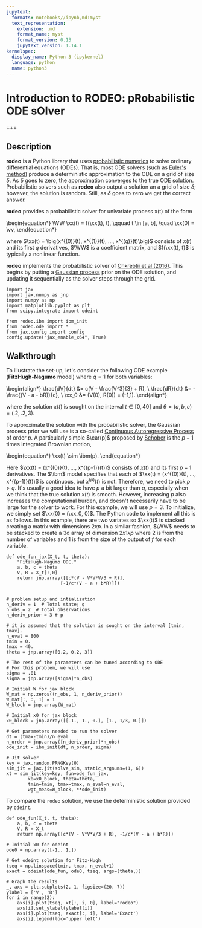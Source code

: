 ```yaml
---
jupytext:
  formats: notebooks//ipynb,md:myst
  text_representation:
    extension: .md
    format_name: myst
    format_version: 0.13
    jupytext_version: 1.14.1
kernelspec:
  display_name: Python 3 (ipykernel)
  language: python
  name: python3
---
```


# Introduction to RODEO: pRobabilistic ODE sOlver

+++

## Description

**rodeo** is a Python library that uses [probabilistic numerics](http://probabilistic-numerics.org/) to solve ordinary differential equations (ODEs).  That is, most ODE solvers (such as [Euler's method](https://en.wikipedia.org/wiki/Euler_method)) produce a deterministic approximation to the ODE on a grid of size $\delta$.  As $\delta$ goes to zero, the approximation converges to the true ODE solution.  Probabilistic solvers such as **rodeo** also output a solution an a grid of size $\delta$; however, the solution is random.  Still, as $\delta$ goes to zero we get the correct answer.

**rodeo** provides a probabilistic solver for univariate process x(t) of the form

\begin{equation*}
  \WW \xx(t) = f(\xx(t), t), \qquad t \in [a, b], \quad \xx(0) = \vv,
\end{equation*}

where $\xx(t) = \big(x^{(0)}(t), x^{(1)}(t), ..., x^{(q)}(t)\big)$ consists of $x(t)$ and its first $q$ derivatives, $\WW$ is a coefficient matrix, and $f(\xx(t), t)$ is typically a nonlinear function.

**rodeo** implements the probabilistic solver of [Chkrebtii et al (2016)](https://projecteuclid.org/euclid.ba/1473276259).  This begins by putting a [Gaussian process](https://en.wikipedia.org/wiki/Gaussian_process) prior on the ODE solution, and updating it sequentially as the solver steps through the grid.

```{code-cell} ipython3
import jax
import jax.numpy as jnp
import numpy as np
import matplotlib.pyplot as plt
from scipy.integrate import odeint

from rodeo.ibm import ibm_init
from rodeo.ode import *
from jax.config import config
config.update("jax_enable_x64", True)
```

## Walkthrough


To illustrate the set-up, let's consider the following ODE example (**FitzHugh-Nagumo** model) where $q=1$ for both variables:

\begin{align*}
\frac{dV}{dt} &= c(V - \frac{V^3}{3} + R), \\
\frac{dR}{dt} &= -\frac{(V - a - bR)}{c}, \\
\xx_0 &= (V(0), R(0)) = (-1,1).
\end{align*}

where the solution $x(t)$ is sought on the interval $t \in [0, 40]$ and $\theta = (a,b,c) = (.2,.2,3)$.  

To approximate the solution with the probabilistic solver, the Gaussian process prior we will use is a so-called [Continuous Autoregressive Process](https://CRAN.R-project.org/package=cts/vignettes/kf.pdf) of order $p$. A particularly simple $\car(p)$ proposed by [Schober](http://link.springer.com/10.1007/s11222-017-9798-7) is the $p-1$ times integrated Brownian motion, 

\begin{equation*}
\xx(t) \sim \ibm(p).
\end{equation*}

Here $\xx(t)  = (x^{(0)}(t), ..., x^{(p-1)}(t))$ consists of $x(t)$ and its first $p-1$ derivatives.
The $\ibm$ model specifies that each of $\xx(t)  = (x^{(0)}(t), ..., x^{(p-1)}(t))$ is continuous, but $x^{(p)}(t)$ is not. Therefore, we need to pick $p > q$. It's usually a good idea to have $p$ a bit larger than $q$, especially when we think that the true solution $x(t)$ is smooth. However, increasing $p$ also increases the computational burden, and doesn't necessarily have to be large for the solver to work.  For this example, we will use $p=3$. To initialize, we simply set $\xx(0) = (\xx_0, 0)$. The Python code to implement all this is as follows. In this example, there are two variates so $\xx(t)$ is stacked creating a matrix with dimensions $2 x p$. In a similar fashion, $\WW$ needs to be stacked to create a 3d array of dimension $2 x 1 x p$ where $2$ is from the number of variables and $1$ is from the size of the output of $f$ for each variable.

```{code-cell} ipython3
def ode_fun_jax(X_t, t, theta):
    "FitzHugh-Nagumo ODE."
    a, b, c = theta
    V, R = X_t[:,0]
    return jnp.array([[c*(V - V*V*V/3 + R)],
                    [-1/c*(V - a + b*R)]])


# problem setup and intialization
n_deriv = 1  # Total state; q
n_obs = 2  # Total observations
n_deriv_prior = 3 # p

# it is assumed that the solution is sought on the interval [tmin, tmax].
n_eval = 800
tmin = 0.
tmax = 40.
theta = jnp.array([0.2, 0.2, 3])

# The rest of the parameters can be tuned according to ODE
# For this problem, we will use
sigma = .01
sigma = jnp.array([sigma]*n_obs)

# Initial W for jax block
W_mat = np.zeros((n_obs, 1, n_deriv_prior))
W_mat[:, :, 1] = 1
W_block = jnp.array(W_mat)

# Initial x0 for jax block
x0_block = jnp.array([[-1., 1., 0.], [1., 1/3, 0.]])

# Get parameters needed to run the solver
dt = (tmax-tmin)/n_eval
n_order = jnp.array([n_deriv_prior]*n_obs)
ode_init = ibm_init(dt, n_order, sigma)

# Jit solver
key = jax.random.PRNGKey(0)
sim_jit = jax.jit(solve_sim, static_argnums=(1, 6))
xt = sim_jit(key=key, fun=ode_fun_jax,
        x0=x0_block, theta=theta,
        tmin=tmin, tmax=tmax, n_eval=n_eval,
        wgt_meas=W_block, **ode_init)
```

To compare the `rodeo` solution, we use the deterministic solution provided by `odeint`.

```{code-cell} ipython3
def ode_fun(X_t, t, theta):
    a, b, c = theta
    V, R = X_t
    return np.array([c*(V - V*V*V/3 + R), -1/c*(V - a + b*R)])

# Initial x0 for odeint
ode0 = np.array([-1., 1.])

# Get odeint solution for Fitz-Hugh
tseq = np.linspace(tmin, tmax, n_eval+1)
exact = odeint(ode_fun, ode0, tseq, args=(theta,))

# Graph the results
_, axs = plt.subplots(2, 1, figsize=(20, 7))
ylabel = ['V', 'R']
for i in range(2):
    axs[i].plot(tseq, xt[:, i, 0], label="rodeo")
    axs[i].set_ylabel(ylabel[i])
    axs[i].plot(tseq, exact[:, i], label='Exact')
    axs[i].legend(loc='upper left')
```
